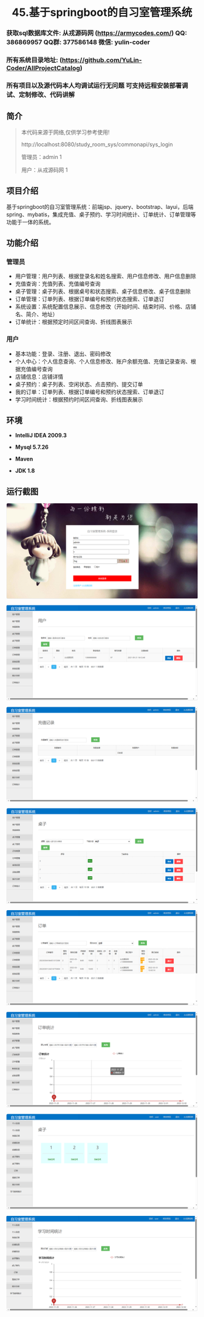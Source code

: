 <p><h1 align="center">45.基于springboot的自习室管理系统</h1></p>

###  获取sql数据库文件: 从戎源码网 (https://armycodes.com/) QQ: 386869957 QQ群: 377586148 微信: yulin-coder
###  所有系统目录地址: (https://github.com/YuLin-Coder/AllProjectCatalog)
###  所有项目以及源代码本人均调试运行无问题 可支持远程安装部署调试、定制修改、代码讲解

## 简介

> 本代码来源于网络,仅供学习参考使用!
> 
> http://localhost:8080/study_room_sys/commonapi/sys_login
> 
> 管理员：admin 1
> 
> 用户：从戎源码网 1
>

## 项目介绍
基于springboot的自习室管理系统：前端jsp、jquery、bootstrap、layui，后端 spring、mybatis，集成充值、桌子预约、学习时间统计、订单统计、订单管理等功能于一体的系统。

## 功能介绍

### 管理员

- 用户管理：用户列表、根据登录名和姓名搜索、用户信息修改、用户信息删除
- 充值查询：充值列表、充值编号查询
- 桌子管理：桌子列表、根据桌号和状态搜索、桌子信息修改、桌子信息删除
- 订单管理：订单列表、根据订单编号和预约状态搜索、订单退订
- 系统设置：系统配置信息展示、信息修改（开始时间、结束时间、价格、店铺名、简介、地址）
- 订单统计：根据预定时间区间查询、折线图表展示

### 用户

- 基本功能：登录、注册、退出、密码修改
- 个人中心：个人信息查询、个人信息修改、账户余额充值、充值记录查询、根据充值编号查询
- 店铺信息：店铺详情
- 桌子预约：桌子列表、空闲状态、点击预约、提交订单
- 我的订单：订单列表、根据订单编号和预约状态搜索、订单退订
- 学习时间统计：根据预约时间区间查询、折线图表展示

## 环境

- <b>IntelliJ IDEA 2009.3</b>

- <b>Mysql 5.7.26</b>

- <b>Maven</b>

- <b>JDK 1.8</b>


## 运行截图
![](screenshot/1.png)

![](screenshot/2.png)

![](screenshot/3.png)

![](screenshot/4.png)

![](screenshot/5.png)

![](screenshot/6.png)

![](screenshot/7.png)

![](screenshot/8.png)
